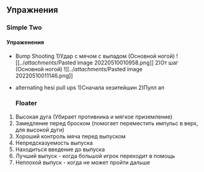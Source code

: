 ## Упражнения

### Simple Two
#### Упраженения
- Bump Shooting
	1)Удар с мячом с выпадом (Основной ногой)
	![[../_attachments_/Pasted image 20220510010958.png]]
	2)От шаг (Основной ногой)
	![[../_attachments_/Pasted image 20220510011146.png]]
- alternating hesi pull ups
	1)Сначала хезитейшин
	2)Пулл ап

	### Floater
1) Высокая дуга (Убирает противника и мягкое приземление)
2) Замедление перед броском (помогает переместить импульс в верх, для высокой дуги)
3) Хороший контроль мяча перед выпуском
4) Непредсказуемость выпуска
5) Находиться введение до выпуска 
6) Лучший выпуск - когда большой игрок переходит в помощь
7) Неплохой выпуск - когда не может пройти дальше
